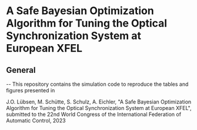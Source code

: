 # A Safe Bayesian Optimization Algorithm for Tuning the Optical Synchronization System at European XFEL



## General
--
This repository contains the simulation code to reproduce the tables and figures presented in 

J.O. Lübsen, M. Schütte, S. Schulz, A. Eichler, "A Safe Bayesian Optimization Algorithm for Tuning the Optical Synchronization System at European XFEL", submitted to the 22nd World Congress of the International Federation of Automatic Control, 2023


